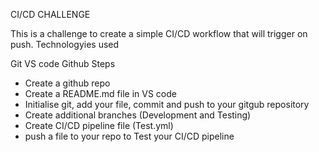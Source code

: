 CI/CD CHALLENGE

This is a challenge to create a simple CI/CD workflow that will trigger on push.
Technologyies used

Git
VS code
Github
Steps

- Create a github repo
- Create a README.md file in VS code
- Initialise git, add your file, commit and push to your gitgub repository
- Create additional branches (Development and Testing)
- Create CI/CD pipeline file (Test.yml)
- push a file to your repo to Test your CI/CD pipeline
